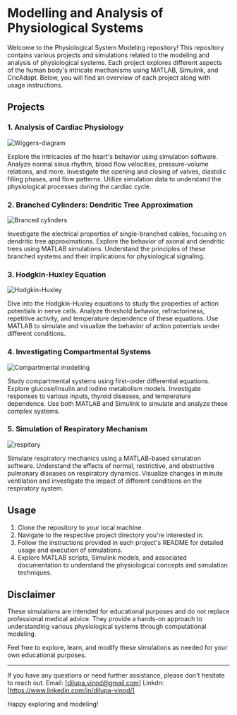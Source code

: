 # Modelling and Analysis of Physiological Systems

Welcome to the Physiological System Modeling repository! This repository contains various projects and simulations related to the modeling and analysis of physiological systems. Each project explores different aspects of the human body's intricate mechanisms using MATLAB, Simulink, and CricAdapt. Below, you will find an overview of each project along with usage instructions.

## Projects

### 1. Analysis of Cardiac Physiology
![Wiggers-diagram](https://github.com/D-Vinod/Biomedical_modelling/assets/92619641/7b34de92-35f8-47a2-8f48-fdb15788d8a9)


Explore the intricacies of the heart's behavior using simulation software. Analyze normal sinus rhythm, blood flow velocities, pressure-volume relations, and more. Investigate the opening and closing of valves, diastolic filling phases, and flow patterns. Utilize simulation data to understand the physiological processes during the cardiac cycle.

### 2. Branched Cylinders: Dendritic Tree Approximation
![Branced cylinders](https://github.com/D-Vinod/Biomedical_modelling/assets/92619641/6fd36f50-1427-4f0a-8f53-b2953a74d420)

Investigate the electrical properties of single-branched cables, focusing on dendritic tree approximations. Explore the behavior of axonal and dendritic trees using MATLAB simulations. Understand the principles of these branched systems and their implications for physiological signaling.

### 3. Hodgkin-Huxley Equation
![Hodgkin-Huxley](https://github.com/D-Vinod/Biomedical_modelling/assets/92619641/95ac8cb6-be1d-4fbc-bf4b-8356deff5acf)

Dive into the Hodgkin-Huxley equations to study the properties of action potentials in nerve cells. Analyze threshold behavior, refractoriness, repetitive activity, and temperature dependence of these equations. Use MATLAB to simulate and visualize the behavior of action potentials under different conditions.

### 4. Investigating Compartmental Systems
![Compartmental modelling](https://github.com/D-Vinod/Biomedical_modelling/assets/92619641/2bff4d4c-cbfe-4391-9045-6d7706c6c139)


Study compartmental systems using first-order differential equations. Explore glucose/insulin and iodine metabolism models. Investigate responses to various inputs, thyroid diseases, and temperature dependence. Use both MATLAB and Simulink to simulate and analyze these complex systems.

### 5. Simulation of Respiratory Mechanism
![respitory](https://github.com/D-Vinod/Biomedical_modelling/assets/92619641/01d3ee32-96c3-4470-85ac-bb6c86c9809e)


Simulate respiratory mechanics using a MATLAB-based simulation software. Understand the effects of normal, restrictive, and obstructive pulmonary diseases on respiratory dynamics. Visualize changes in minute ventilation and investigate the impact of different conditions on the respiratory system.

## Usage

1. Clone the repository to your local machine.
2. Navigate to the respective project directory you're interested in.
3. Follow the instructions provided in each project's README for detailed usage and execution of simulations.
4. Explore MATLAB scripts, Simulink models, and associated documentation to understand the physiological concepts and simulation techniques.

## Disclaimer

These simulations are intended for educational purposes and do not replace professional medical advice. They provide a hands-on approach to understanding various physiological systems through computational modeling.

Feel free to explore, learn, and modify these simulations as needed for your own educational purposes.

---

If you have any questions or need further assistance, please don't hesitate to reach out.
Email: [dilupa.vinod@gmail.com]
Linkdn: [https://www.linkedin.com/in/dilupa-vinod/]

Happy exploring and modeling!
